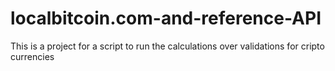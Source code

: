 # localbitcoin.com-and-reference-API
This is a project for a script to run the calculations over validations for cripto currencies
